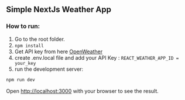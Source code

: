 ## Simple NextJs Weather App

### How to run:

1. Go to the root folder.
2. ```npm install ```
3. Get API key from here [OpenWeather](https://home.openweathermap.org/users/sign_up)
4. create .env.local file and add your API Key :
  ```REACT_WEATHER_APP_ID = your_key ```
5.  run the development server:
```bash
npm run dev

```
Open [http://localhost:3000](http://localhost:3000) with your browser to see the result.


